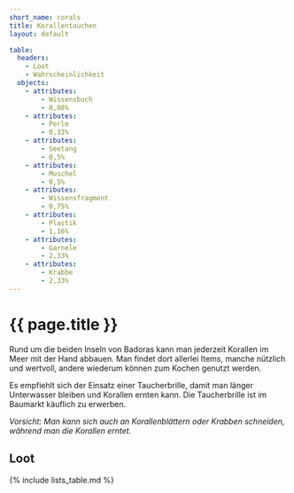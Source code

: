 ```yaml
---
short_name: corals
title: Korallentauchen
layout: default

table:
  headers:
    - Loot
    - Wahrscheinlichkeit
  objects:
    - attributes:
        - Wissensbuch
        - 0,08%
    - attributes:
        - Perle
        - 0,33%
    - attributes:
        - Seetang
        - 0,5%
    - attributes:
        - Muschel
        - 0,5%
    - attributes:
        - Wissensfragment
        - 0,75%
    - attributes:
        - Plastik
        - 1,16%
    - attributes:
        - Garnele
        - 2,33%
    - attributes:
        - Krabbe
        - 2,33%
---
```

# {{ page.title }}

Rund um die beiden Inseln von Badoras kann man jederzeit Korallen im Meer
mit der Hand abbauen. Man findet dort allerlei Items, manche nützlich und
wertvoll, andere wiederum können zum Kochen genutzt werden.

Es empfiehlt sich der Einsatz einer Taucherbrille, damit man länger
Unterwasser bleiben und Korallen ernten kann. Die Taucherbrille ist
im Baumarkt käuflich zu erwerben.

_Vorsicht: Man kann sich auch an Korallenblättern oder Krabben schneiden,_
_während man die Korallen erntet._

## Loot

{% include lists_table.md %}
